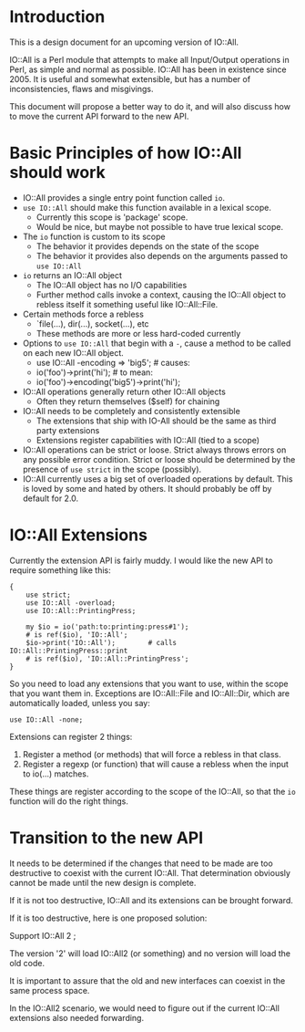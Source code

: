 # Introduction

This is a design document for an upcoming version of IO::All.

IO::All is a Perl module that attempts to make all Input/Output operations in
Perl, as simple and normal as possible. IO::All has been in existence since
2005. It is useful and somewhat extensible, but has a number of
inconsistencies, flaws and misgivings.

This document will propose a better way to do it, and will also discuss how to
move the current API forward to the new API.

# Basic Principles of how IO::All should work

* IO::All provides a single entry point function called `io`.
* `use IO::All` should make this function available in a lexical scope.
  * Currently this scope is 'package' scope.
  * Would be nice, but maybe not possible to have true lexical scope.
* The `io` function is custom to its scope
  * The behavior it provides depends on the state of the scope
  * The behavior it provides also depends on the arguments passed to `use
    IO::All`
* `io` returns an IO::All object
  * The IO::All object has no I/O capabilities
  * Further method calls invoke a context, causing the IO::All object to
    rebless itself it something useful like IO::All::File.
* Certain methods force a rebless
  * `file(...), dir(...), socket(...), etc
  * These methods are more or less hard-coded currently
* Options to `use IO::All` that begin with a `-`, cause a method to be called
  on each new IO::All object.
  * use IO::All -encoding => 'big5';   # causes:
  * io('foo')->print('hi');                     # to mean:
  * io('foo')->encoding('big5')->print('hi');
* IO::All operations generally return other IO::All objects
  * Often they return themselves ($self) for chaining
* IO::All needs to be completely and consistently extensible
  * The extensions that ship with IO-All should be the same as third party
    extensions
  * Extensions register capabilities with IO::All (tied to a scope)
* IO::All operations can be strict or loose. Strict always throws errors on
  any possible error condition. Strict or loose should be determined by the
  presence of `use strict` in the scope (possibly).
* IO::All currently uses a big set of overloaded operations by default. This
  is loved by some and hated by others. It should probably be off by default
  for 2.0.

# IO::All Extensions

Currently the extension API is fairly muddy. I would like the new API to
require something like this:

    {
        use strict;
        use IO::All -overload;
        use IO::All::PrintingPress;

        my $io = io('path:to:printing:press#1');
        # is ref($io), 'IO::All';
        $io->print('IO::All');        # calls IO::All::PrintingPress::print
        # is ref($io), 'IO::All::PrintingPress';
    }
        
So you need to load any extensions that you want to use, within the scope that
you want them in. Exceptions are IO::All::File and IO::All::Dir, which are
automatically loaded, unless you say:

    use IO::All -none;

Extensions can register 2 things:

1. Register a method (or methods) that will force a rebless in that class.
2. Register a regexp (or function) that will cause a rebless when the input
   to io(...) matches.

These things are register according to the scope of the IO::All, so that the
`io` function will do the right things.

# Transition to the new API

It needs to be determined if the changes that need to be made are too
destructive to coexist with the current IO::All. That determination obviously
cannot be made until the new design is complete.

If it is not too destructive, IO::All and its extensions can be brought
forward.

If it is too destructive, here is one proposed solution:

Support IO::All 2 <options>;

The version '2' will load IO::All2 (or something) and no version will load the
old code.

It is important to assure that the old and new interfaces can coexist in the
same process space.

In the IO::All2 scenario, we would need to figure out if the current IO::All
extensions also needed forwarding.

